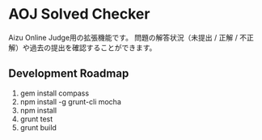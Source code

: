 # AOJ Solved Checker
Aizu Online Judge用の拡張機能です。
問題の解答状況（未提出 / 正解 / 不正解）や過去の提出を確認することができます。

## Development Roadmap

1. gem install compass
2. npm install -g grunt-cli mocha
3. npm install
4. grunt test
5. grunt build

